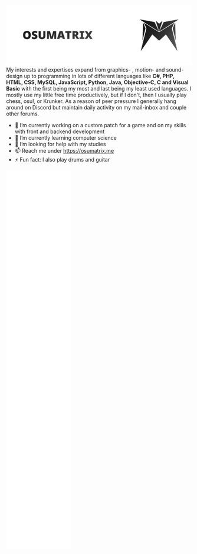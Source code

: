 ![Banner](https://github.com/oSumAtrIX/oSumAtrIX/blob/main/Banner.png?raw=true)
My interests and expertises expand from graphics- , motion- and sound-design up to programming in lots of different languages like **C#, PHP, HTML, CSS, MySQL, JavaScript, Python, Java, Objective-C, C and Visual Basic** with the first being my most and last being my least used languages. I mostly use my little free time productively, but if I don't, then I usually play chess, osu!, or Krunker. As a reason of peer pressure I generally hang around on Discord but maintain daily activity on my mail-inbox and couple other forums.

- 🔭 I’m currently working on a custom patch for a game and on my skills with front and backend development 
- 🌱 I’m currently learning computer science
- 🤔 I’m looking for help with my studies
- 📫 Reach me under https://osumatrix.me
- ⚡ Fun fact: I also play drums and guitar

![Metrics](https://github.com/oSumAtrIX/oSumAtrIX/blob/main/github-metrics.svg)
